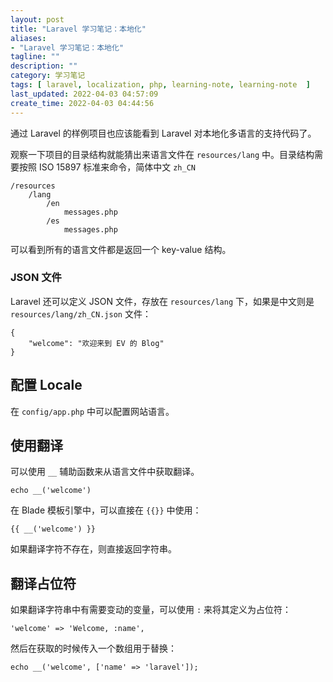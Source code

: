 ```yaml
---
layout: post
title: "Laravel 学习笔记：本地化"
aliases: 
- "Laravel 学习笔记：本地化"
tagline: ""
description: ""
category: 学习笔记
tags: [ laravel, localization, php, learning-note, learning-note  ]
last_updated: 2022-04-03 04:57:09
create_time: 2022-04-03 04:44:56
---
```



通过 Laravel 的样例项目也应该能看到 Laravel 对本地化多语言的支持代码了。

观察一下项目的目录结构就能猜出来语言文件在 `resources/lang` 中。目录结构需要按照 ISO 15897 标准来命令，简体中文 `zh_CN`

```
/resources
    /lang
        /en
            messages.php
        /es
            messages.php
```

可以看到所有的语言文件都是返回一个 key-value 结构。

### JSON 文件
Laravel 还可以定义 JSON 文件，存放在 `resources/lang` 下，如果是中文则是 `resources/lang/zh_CN.json` 文件：

```
{
    "welcome": "欢迎来到 EV 的 Blog"
}
```

## 配置 Locale
在 `config/app.php` 中可以配置网站语言。


## 使用翻译
可以使用 `__` 辅助函数来从语言文件中获取翻译。

```
echo __('welcome')
```

在 Blade 模板引擎中，可以直接在 `{{}}` 中使用：

```
{{ __('welcome') }}
```

如果翻译字符不存在，则直接返回字符串。


## 翻译占位符
如果翻译字符串中有需要变动的变量，可以使用 `:` 来将其定义为占位符：

```
'welcome' => 'Welcome, :name',
```

然后在获取的时候传入一个数组用于替换：

```
echo __('welcome', ['name' => 'laravel']);
```


